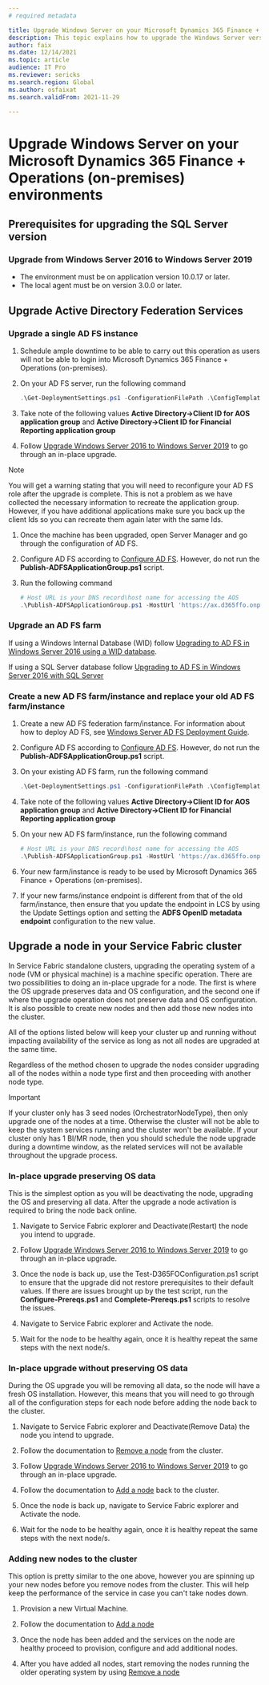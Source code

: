 ```yaml
---
# required metadata

title: Upgrade Windows Server on your Microsoft Dynamics 365 Finance + Operations (on-premises) environments
description: This topic explains how to upgrade the Windows Server version that your environment is using.
author: faix
ms.date: 12/14/2021
ms.topic: article
audience: IT Pro
ms.reviewer: sericks
ms.search.region: Global
ms.author: osfaixat
ms.search.validFrom: 2021-11-29

---
```


# Upgrade Windows Server on your Microsoft Dynamics 365 Finance + Operations (on-premises) environments

## Prerequisites for upgrading the SQL Server version

### Upgrade from Windows Server 2016 to Windows Server 2019

- The environment must be on application version 10.0.17 or later.
- The local agent must be on version 3.0.0 or later.

## Upgrade Active Directory Federation Services

### Upgrade a single AD FS instance

1. Schedule ample downtime to be able to carry out this operation as users will not be able to login into Microsoft Dynamics 365 Finance + Operations (on-premises).

1. On your AD FS server, run the following command
    ```powershell
    .\Get-DeploymentSettings.ps1 -ConfigurationFilePath .\ConfigTemplate.xml
    ```

1. Take note of the following values **Active Directory->Client ID for AOS application group** and **Active Directory->Client ID for Financial Reporting application group**

1. Follow [Upgrade Windows Server 2016 to Windows Server 2019](https://docs.microsoft.com/windows-server/upgrade/upgrade-2016-to-2019) to go through an in-place upgrade.

> [!NOTE]
> You will get a warning stating that you will need to reconfigure your AD FS role after the upgrade is complete. This is not a problem as we have collected the necessary information to recreate the application group. However, if you have additional applications make sure you back up the client Ids so you can recreate them again later with the same Ids.

1. Once the machine has been upgraded, open Server Manager and go through the configuration of AD FS.

1. Configure AD FS according to [Configure AD FS](./setup-deploy-on-premises-pu41.md#configureadfs). However, do not run the **Publish-ADFSApplicationGroup.ps1** script.

1. Run the following command
    ```powershell
    # Host URL is your DNS record\host name for accessing the AOS
    .\Publish-ADFSApplicationGroup.ps1 -HostUrl 'https://ax.d365ffo.onprem.contoso.com' -ClientId <"Value of Active Directory->Client ID for AOS application group"> -FinancialReportingClientId <"Client ID for Financial Reporting application group">
    ```

### Upgrade an AD FS farm

If using a Windows Internal Database (WID) follow [Upgrading to AD FS in Windows Server 2016 using a WID database](https://docs.microsoft.com/windows-server/identity/ad-fs/deployment/upgrading-to-ad-fs-in-windows-server).

If using a SQL Server database follow [Upgrading to AD FS in Windows Server 2016 with SQL Server](https://docs.microsoft.com/windows-server/identity/ad-fs/deployment/upgrading-to-ad-fs-in-windows-server-sql)

### Create a new AD FS farm/instance and replace your old AD FS farm/instance

1. Create a new AD FS federation farm/instance. For information about how to deploy AD FS, see [Windows Server AD FS Deployment Guide](https://docs.microsoft.com/windows-server/identity/ad-fs/deployment/windows-server-2012-r2-ad-fs-deployment-guide).

1. Configure AD FS according to [Configure AD FS](./setup-deploy-on-premises-pu41.md#configureadfs). However, do not run the **Publish-ADFSApplicationGroup.ps1** script.

1. On your existing AD FS farm, run the following command
    ```powershell
    .\Get-DeploymentSettings.ps1 -ConfigurationFilePath .\ConfigTemplate.xml
    ```

1. Take note of the following values **Active Directory->Client ID for AOS application group** and **Active Directory->Client ID for Financial Reporting application group**

1. On your new AD FS farm/instance, run the following command
    ```powershell
    # Host URL is your DNS record\host name for accessing the AOS
    .\Publish-ADFSApplicationGroup.ps1 -HostUrl 'https://ax.d365ffo.onprem.contoso.com' -ClientId <"Value of Active Directory->Client ID for AOS application group"> -FinancialReportingClientId <"Client ID for Financial Reporting application group">
    ```

1. Your new farm/instance is ready to be used by Microsoft Dynamics 365 Finance + Operations (on-premises).

1. If your new farms/instance endpoint is different from that of the old farm/instance, then ensure that you update the endpoint in LCS by using the Update Settings option and setting the **ADFS OpenID metadata endpoint** configuration to the new value.

## Upgrade a node in your Service Fabric cluster

In Service Fabric standalone clusters, upgrading the operating system of a node (VM or physical machine) is a machine specific operation. There are two possibilities to doing an in-place upgrade for a node. The first is where the OS upgrade preserves data and OS configuration, and the second one if where the upgrade operation does not preserve data and OS configuration. It is also possible to create new nodes and then add those new nodes into the cluster.

All of the options listed below will keep your cluster up and running without impacting availability of the service as long as not all nodes are upgraded at the same time.

Regardless of the method chosen to upgrade the nodes consider upgrading all of the nodes within a node type first and then proceeding with another node type.

> [!IMPORTANT]
> If your cluster only has 3 seed nodes (OrchestratorNodeType), then only upgrade one of the nodes at a time. Otherwise the cluster will not be able to keep the system services running and the cluster won't be available.
> If your cluster only has 1 BI/MR node, then you should schedule the node upgrade during a downtime window, as the related services will not be available throughout the upgrade process. 

### In-place upgrade preserving OS data

This is the simplest option as you will be deactivating the node, upgrading the OS and preserving all data. After the upgrade a node activation is required to bring the node back online. 

1. Navigate to Service Fabric explorer and Deactivate(Restart) the node you intend to upgrade.

1. Follow [Upgrade Windows Server 2016 to Windows Server 2019](https://docs.microsoft.com/windows-server/upgrade/upgrade-2016-to-2019) to go through an in-place upgrade.

1. Once the node is back up, use the Test-D365FOConfiguration.ps1 script to ensure that the upgrade did not restore prerequisites to their default values. If there are issues brought up by the test script, run the **Configure-Prereqs.ps1**  and **Complete-Prereqs.ps1** scripts to resolve the issues. 

1. Navigate to Service Fabric explorer and Activate the node.

1. Wait for the node to be healthy again, once it is healthy repeat the same steps with the next node/s.

### In-place upgrade without preserving OS data

During the OS upgrade you will be removing all data, so the node will have a fresh OS installation. However, this means that you will need to go through all of the configuration steps for each node before adding the node back to the cluster.

1. Navigate to Service Fabric explorer and Deactivate(Remove Data) the node you intend to upgrade.

1. Follow the documentation to [Remove a node](./onprem-remove-reinstall-aos-node.md#remove-a-node) from the cluster.

1. Follow [Upgrade Windows Server 2016 to Windows Server 2019](https://docs.microsoft.com/windows-server/upgrade/upgrade-2016-to-2019) to go through an in-place upgrade.

1. Follow the documentation to [Add a node](./onprem-remove-reinstall-aos-node.md#add-a-node) back to the cluster.

1. Once the node is back up, navigate to Service Fabric explorer and Activate the node.

1. Wait for the node to be healthy again, once it is healthy repeat the same steps with the next node/s.

### Adding new nodes to the cluster

This option is pretty similar to the one above, however you are spinning up your new nodes before you remove nodes from the cluster. This will help keep the performance of the service in case you can't take nodes down.

1. Provision a new Virtual Machine.

1. Follow the documentation to [Add a node](./onprem-remove-reinstall-aos-node.md#add-a-node)

1. Once the node has been added and the services on the node are healthy proceed to provision, configure and add additional nodes.

1. After you have added all nodes, start removing the nodes running the older operating system by using [Remove a node](./onprem-remove-reinstall-aos-node.md#remove-a-node)